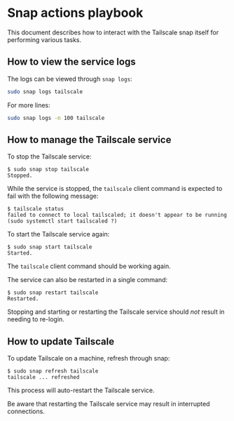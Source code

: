 # Snap actions playbook

This document describes how to interact with the Tailscale snap itself for performing various tasks.

## How to view the service logs

The logs can be viewed through `snap logs`:

```bash
sudo snap logs tailscale
```

For more lines:

```bash
sudo snap logs -n 100 tailscale
```

## How to manage the Tailscale service

To stop the Tailscale service:

```console
$ sudo snap stop tailscale
Stopped.
```

While the service is stopped, the `tailscale` client command is expected to fail with the following message:

```console
$ tailscale status
failed to connect to local tailscaled; it doesn't appear to be running (sudo systemctl start tailscaled ?)
```

To start the Tailscale service again:

```console
$ sudo snap start tailscale
Started.
```

The `tailscale` client command should be working again.

The service can also be restarted in a single command:

```console
$ sudo snap restart tailscale
Restarted.
```

Stopping and starting or restarting the Tailscale service should *not* result in needing to re-login.

## How to update Tailscale

To update Tailscale on a machine, refresh through snap:

```console
$ sudo snap refresh tailscale
tailscale ... refreshed
```

This process will auto-restart the Tailscale service.

Be aware that restarting the Tailscale service may result in interrupted connections.
